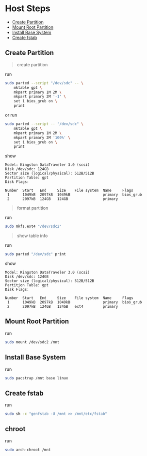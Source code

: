 

# Host Steps

* [Create Partition](#create-partition)
* [Mount Root Partition](#mount-root-partition)
* [Install Base System](#install-base-system)
* [Create fstab](#create-fstab)


## Create Partition

> create partition

run

``` sh
sudo parted --script "/dev/sdc" -- \
	mktable gpt \
	mkpart primary 1M 2M \
	mkpart primary 2M '-1' \
	set 1 bios_grub on \
	print
```

or run

``` sh
sudo parted --script -- "/dev/sdc" \
	mktable gpt \
	mkpart primary 1M 2M \
	mkpart primary 2M '100%' \
	set 1 bios_grub on \
	print
```

show

```
Model: Kingston DataTraveler 3.0 (scsi)
Disk /dev/sdc: 124GB
Sector size (logical/physical): 512B/512B
Partition Table: gpt
Disk Flags:

Number  Start   End     Size    File system  Name     Flags
 1      1049kB  2097kB  1049kB               primary  bios_grub
 2      2097kB  124GB   124GB                primary
```

> format partition

run

``` sh
sudo mkfs.ext4 "/dev/sdc2"
```

> show table info

run

``` sh
sudo parted "/dev/sdc" print
```

show

```
Model: Kingston DataTraveler 3.0 (scsi)
Disk /dev/sdc: 124GB
Sector size (logical/physical): 512B/512B
Partition Table: gpt
Disk Flags:

Number  Start   End     Size    File system  Name     Flags
 1      1049kB  2097kB  1049kB               primary  bios_grub
 2      2097kB  124GB   124GB   ext4         primary
```


## Mount Root Partition

run

``` sh
sudo mount /dev/sdc2 /mnt
```


## Install Base System

run

``` sh
sudo pacstrap /mnt base linux
```


## Create fstab

run

``` sh
sudo sh -c "genfstab -U /mnt >> /mnt/etc/fstab"
```


## chroot

run

``` sh
sudo arch-chroot /mnt
```
